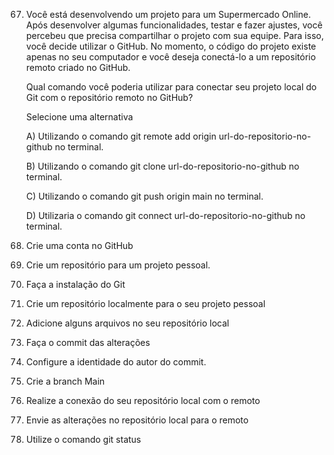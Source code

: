 67. Você está desenvolvendo um projeto para um Supermercado Online. Após desenvolver algumas funcionalidades, testar e fazer ajustes, você percebeu que precisa compartilhar o projeto com sua equipe. Para isso, você decide utilizar o GitHub. No momento, o código do projeto existe apenas no seu computador e você deseja conectá-lo a um repositório remoto criado no GitHub.  

      Qual comando você poderia utilizar para conectar seu projeto local do Git com o repositório remoto no GitHub?
      
      Selecione uma alternativa
      
      A) Utilizando o comando git remote add origin url-do-repositorio-no-github no terminal.
      
      B) Utilizando o comando git clone url-do-repositorio-no-github no terminal.
      
      C) Utilizando o comando git push origin main no terminal.
      
      D) Utilizaria o comando git connect url-do-repositorio-no-github no terminal.

68. Crie uma conta no GitHub  

69. Crie um repositório para um projeto pessoal.  

70. Faça a instalação do Git  

71. Crie um repositório localmente para o seu projeto pessoal  

72. Adicione alguns arquivos no seu repositório local  

73. Faça o commit das alterações  

74. Configure a identidade do autor do commit.  

75. Crie a branch Main  

76. Realize a conexão do seu repositório local com o remoto  

77. Envie as alterações no repositório local para o remoto  

78. Utilize o comando git status  
